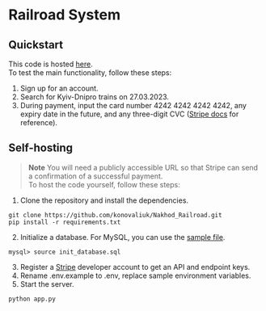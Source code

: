 # Railroad System
## Quickstart
This code is hosted [here](https://tickets.wartexnik.com).  
To test the main functionality, follow these steps:
1. Sign up for an account.
2. Search for Kyiv-Dnipro trains on 27.03.2023.
3. During payment, input the card number 4242 4242 4242 4242, any expiry date in the future, and any three-digit CVC ([Stripe docs](https://stripe.com/docs/testing) for reference).
## Self-hosting
> **Note**
> You will need a publicly accessible URL so that Stripe can send a confirmation of a successful payment.  
To host the code yourself, follow these steps:
1. Clone the repository and install the dependencies.
```
git clone https://github.com/konovaliuk/Nakhod_Railroad.git
pip install -r requirements.txt
```
2. Initialize a database. For MySQL, you can use the [sample file](init_database.sql).
```
mysql> source init_database.sql
```
3. Register a [Stripe](https://dashboard.stripe.com) developer account to get an API and endpoint keys.
4. Rename .env.example to .env, replace sample environment variables.
5. Start the server.
```
python app.py
```